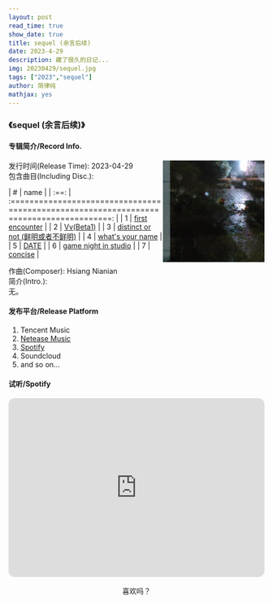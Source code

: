 ```yaml
---
layout: post
read_time: true
show_date: true
title: sequel (余言后续)
date: 2023-4-29
description: 藏了很久的日记...
img: 20230429/sequel.jpg
tags: ["2023","sequel"]
author: 简律纯
mathjax: yes
---
```

### 《sequel (余言后续)》

#### 专辑简介/Record Info.

<img width="200" align="right" src="../assets/img/20230429/sequel.jpg" >

发行时间(Release Time): 2023-04-29  
包含曲目(Including Disc.):  

|  #   |                                            name                                          |
| :==: | :======================================================================================: |
|   1  | [first encounter](https://open.spotify.com/track/1KKaZ0SWWAPvGEaZuijPc1)                 |
|   2  | [Vv(Beta1)](https://open.spotify.com/track/2WOGs6NKlAugwjFzzS3pmd)                       |
|   3  | [distinct or not (鲜明或者不鲜明)](https://open.spotify.com/track/6mIef3UhVMD6ng9e80VZzQ) |
|   4  | [what's your name](https://open.spotify.com/track/2MzSbptdobgIj24qqXeUat)                |
|   5  | [DATE](https://open.spotify.com/track/6q7WSZz9Ad2Bc7aTnzvSZr)                            |
|   6  | [game night in studio](https://open.spotify.com/track/6isO8KOv5d1lLf0S3ENxUc)            |
|   7  | [concise](https://open.spotify.com/track/2JkdqeANn80atqxwO9nvB1)                         |
  
作曲(Composer): Hsiang Nianian  
简介(Intro.):  
无。

#### 发布平台/Release Platform
1. Tencent Music
2. [Netease Music](https://music.163.com/#/album?id=164314726)
3. [Spotify](https://open.spotify.com/album/0yqx572tdDFsTgZTKjspK1)
4. Soundcloud
5. and so on...

#### 试听/Spotify

<iframe style="border-radius:12px" src="https://open.spotify.com/embed/album/0yqx572tdDFsTgZTKjspK1?utm_source=generator" width="100%" height="352" frameBorder="0" allowfullscreen="" allow="autoplay; clipboard-write; encrypted-media; fullscreen; picture-in-picture" loading="lazy"></iframe>

<p align="center"><a>喜欢吗？</a></p>
